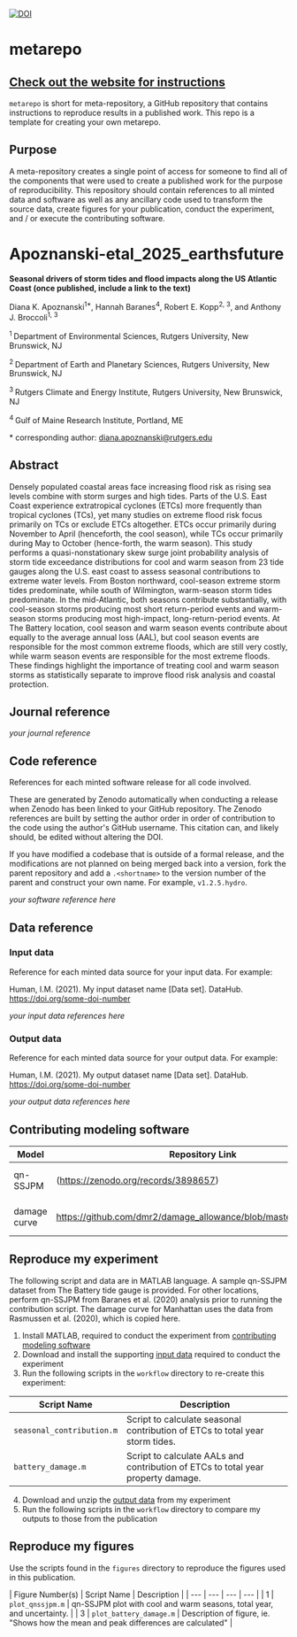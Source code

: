 [![DOI](https://zenodo.org/badge/265254045.svg)](https://zenodo.org/doi/10.5281/zenodo.10442485)

<!-- Get rid of the metarepo instructions (the two sections below this) once you're done. -->

# metarepo
## [Check out the website for instructions](https://immm-sfa.github.io/metarepo)
`metarepo` is short for meta-repository, a GitHub repository that contains instructions to reproduce results in a published work. This repo is a template for creating your own metarepo.

## Purpose
A meta-repository creates a single point of access for someone to find all of the components that were used to create a published work for the purpose of reproducibility. This repository should contain references to all minted data and software as well as any ancillary code used to transform the source data, create figures for your publication, conduct the experiment, and / or execute the contributing software.

<!-- Get rid of the metarepo instructions (the two sections above this) once you're done. -->

# Apoznanski-etal_2025_earthsfuture

**Seasonal drivers of storm tides and flood impacts along the US Atlantic Coast (once published, include a link to the text)**

Diana K. Apoznanski<sup>1\*</sup>, Hannah Baranes<sup>4</sup>,  Robert E. Kopp<sup>2, 3</sup>, and Anthony J. Broccoli<sup>1, 3</sup>

<sup>1 </sup>Department of Environmental Sciences, Rutgers University, New Brunswick, NJ

<sup>2 </sup>Department of Earth and Planetary Sciences, Rutgers University, New Brunswick, NJ

<sup>3 </sup>Rutgers Climate and Energy Institute, Rutgers University, New Brunswick, NJ

<sup>4 </sup>Gulf of Maine Research Institute, Portland, ME

\* corresponding author:  diana.apoznanski@rutgers.edu

## Abstract
Densely populated coastal areas face increasing flood risk as rising sea levels combine with storm surges and high tides. Parts of the U.S. East Coast experience extratropical cyclones (ETCs) more frequently than tropical cyclones (TCs), yet many studies on extreme flood risk focus primarily on TCs or exclude ETCs altogether. ETCs occur primarily during November to April (henceforth, the cool season), while TCs occur primarily during May to October (hence-forth, the warm season). This study performs a quasi-nonstationary skew surge joint probability analysis of storm tide exceedance distributions for cool and warm season from 23 tide gauges along the U.S. east coast to assess seasonal contributions to extreme water levels. From Boston northward, cool-season extreme storm tides predominate, while south of Wilmington, warm-season storm tides predominate. In the mid-Atlantic, both seasons contribute substantially, with cool-season storms producing most short return-period events and warm-season storms producing most high-impact, long-return-period events. At The Battery location, cool season and warm season events contribute about equally to the average annual loss (AAL), but cool season events are responsible for the most common extreme floods, which are still very costly, while warm season events are responsible for the most extreme floods. These findings highlight the importance of treating cool and warm season storms as statistically separate to improve flood risk analysis and coastal protection.

## Journal reference
_your journal reference_

## Code reference
References for each minted software release for all code involved.  

These are generated by Zenodo automatically when conducting a release when Zenodo has been linked to your GitHub repository. The Zenodo references are built by setting the author order in order of contribution to the code using the author's GitHub username.  This citation can, and likely should, be edited without altering the DOI.

If you have modified a codebase that is outside of a formal release, and the modifications are not planned on being merged back into a version, fork the parent repository and add a `.<shortname>` to the version number of the parent and construct your own name.  For example, `v1.2.5.hydro`.

_your software reference here_

## Data reference

### Input data
Reference for each minted data source for your input data.  For example:

Human, I.M. (2021). My input dataset name [Data set]. DataHub. https://doi.org/some-doi-number

_your input data references here_

### Output data
Reference for each minted data source for your output data.  For example:

Human, I.M. (2021). My output dataset name [Data set]. DataHub. https://doi.org/some-doi-number

_your output data references here_


## Contributing modeling software
| Model | Repository Link | DOI |
|-------|-----------------|-----|
| qn-SSJPM | (https://zenodo.org/records/3898657) | link to DOI dataset |
| damage curve | https://github.com/dmr2/damage_allowance/blob/master/README.md | link to DOI dataset |

## Reproduce my experiment
The following script and data are in MATLAB language. A sample qn-SSJPM dataset from The Battery tide gauge is provided. For other locations, perform qn-SSJPM from Baranes et al. (2020) analysis prior to running the contribution script. The damage curve for Manhattan uses the data from Rasmussen et al. (2020), which is copied here. 

1. Install MATLAB, required to conduct the experiment from [contributing modeling software](#contributing-modeling-software)
2. Download and install the supporting [input data](#input-data) required to conduct the experiment
3. Run the following scripts in the `workflow` directory to re-create this experiment:

| Script Name | Description |
| --- | --- |
| `seasonal_contribution.m` | Script to calculate seasonal contribution of ETCs to total year storm tides. | 
| `battery_damage.m` | Script to calculate AALs and contribution of ETCs to total year property damage. | 

4. Download and unzip the [output data](#output-data) from my experiment 
5. Run the following scripts in the `workflow` directory to compare my outputs to those from the publication

## Reproduce my figures
Use the scripts found in the `figures` directory to reproduce the figures used in this publication.

| Figure Number(s) | Script Name | Description | 
| --- | --- | --- | --- |
| 1 | `plot_qnssjpm.m` | qn-SSJPM plot with cool and warm seasons, total year, and uncertainty. | 
| 3 | `plot_battery_damage.m` | Description of figure, ie. "Shows how the mean and peak differences are calculated" | 

